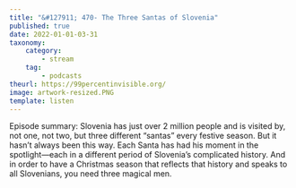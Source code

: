 ```yaml
---
title: "&#127911; 470- The Three Santas of Slovenia"
published: true
date: 2022-01-01-03-31
taxonomy:
    category:
        - stream
    tag:
        - podcasts
theurl: https://99percentinvisible.org/
image: artwork-resized.PNG
template: listen
---
```


Episode summary: Slovenia has just over 2 million people and is visited by, not one, not two, but three different &ldquo;santas&rdquo; every festive season. But it hasn&rsquo;t always been this way. Each Santa has had his moment in the spotlight&mdash;each in a different period of Slovenia&rsquo;s complicated history. And in order to have a Christmas season that reflects that history and speaks to all Slovenians, you need three magical men.

